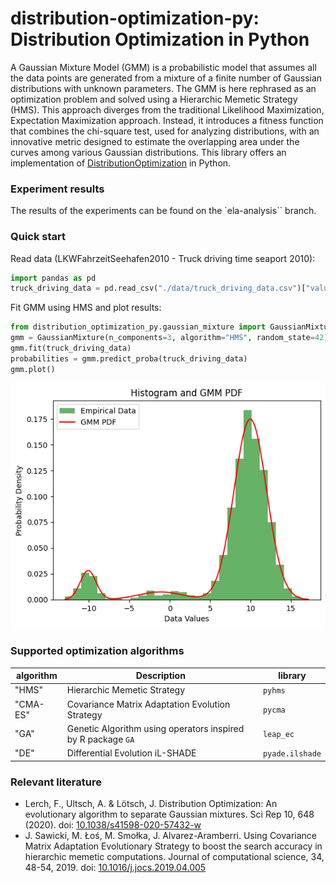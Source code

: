 # distribution-optimization-py: Distribution Optimization in Python

A Gaussian Mixture Model (GMM) is a probabilistic model that assumes all the data points are generated from a mixture of a finite number of Gaussian distributions with unknown parameters. The GMM is here rephrased as an optimization problem and solved using a Hierarchic Memetic Strategy (HMS). This approach diverges from the traditional Likelihood Maximization, Expectation Maximization approach. Instead, it introduces a fitness function that combines the chi-square test, used for analyzing distributions, with an innovative metric designed to estimate the overlapping area under the curves among various Gaussian distributions. This library offers an implementation of [DistributionOptimization](https://cran.r-project.org/web/packages/DistributionOptimization/index.html) in Python.

### Experiment results

The results of the experiments can be found on the `ela-analysis`` branch.

### Quick start

Read data (LKWFahrzeitSeehafen2010 - Truck driving time seaport 2010):

```python
import pandas as pd
truck_driving_data = pd.read_csv("./data/truck_driving_data.csv")["value"].values
```

Fit GMM using HMS and plot results:

```python
from distribution_optimization_py.gaussian_mixture import GaussianMixture
gmm = GaussianMixture(n_components=3, algorithm="HMS", random_state=42)
gmm.fit(truck_driving_data)
probabilities = gmm.predict_proba(truck_driving_data)
gmm.plot()
```

![GMM Plot](images/plot.png)

### Supported optimization algorithms

| algorithm | Description                                                  | library   |
|-----------|--------------------------------------------------------------|-----------|
| "HMS"     | Hierarchic Memetic Strategy                                  | `pyhms`   |
| "CMA-ES"  | Covariance Matrix Adaptation Evolution Strategy              | `pycma`   |
| "GA"      | Genetic Algorithm using operators inspired by R package `GA` | `leap_ec` |
| "DE"    | Differential Evolution iL-SHADE                                | `pyade.ilshade` |

### Relevant literature
- Lerch, F., Ultsch, A. & Lötsch, J. Distribution Optimization: An evolutionary algorithm to separate Gaussian mixtures. Sci Rep 10, 648 (2020). doi: [10.1038/s41598-020-57432-w](https://doi.org/10.1038/s41598-020-57432-w)
- J. Sawicki, M. Łoś, M. Smołka, J. Alvarez-Aramberri. Using Covariance Matrix Adaptation Evolutionary Strategy to boost the search accuracy in hierarchic memetic computations. Journal of computational science, 34, 48-54, 2019. doi: [10.1016/j.jocs.2019.04.005](https://doi.org/10.1016/j.jocs.2019.04.005)
